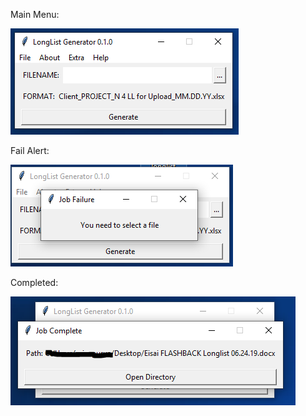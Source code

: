 [main]: assets/mainmenu.PNG
[fail]: assets/jobfail.PNG
[done]: assets/done.PNG


Main Menu:

![landing][main]

Fail Alert:

![popup][fail]

Completed:

![gg][done]

